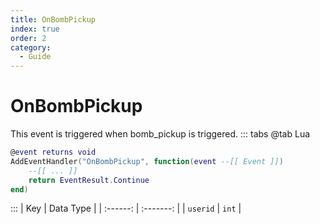 ```yaml
---
title: OnBombPickup
index: true
order: 2
category:
  - Guide
---
```


# OnBombPickup
This event is triggered when bomb_pickup is triggered.
::: tabs
@tab Lua
```lua
@event returns void
AddEventHandler("OnBombPickup", function(event --[[ Event ]])
    --[[ ... ]]
    return EventResult.Continue
end)
```

:::
|    Key   | Data Type |
| :------: | :-------: |
| `userid` |   `int`   |